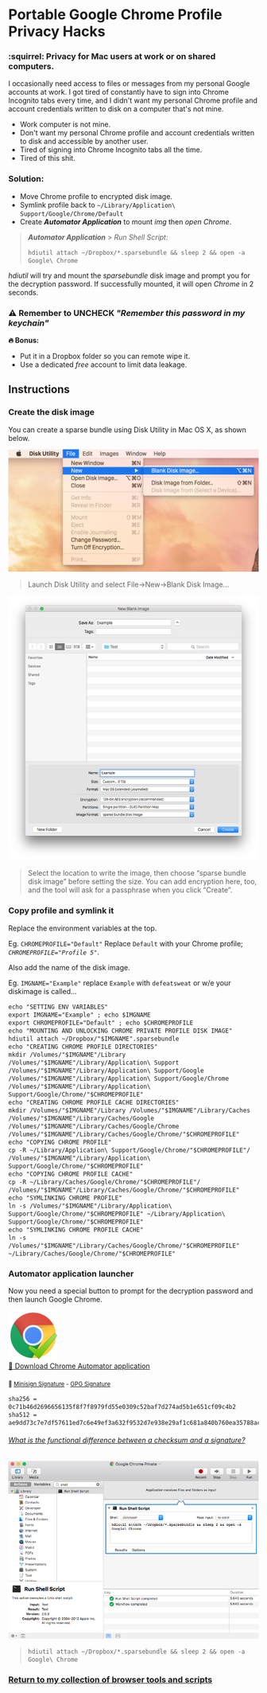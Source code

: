 # Portable Google Chrome Profile Privacy Hacks
### :squirrel: Privacy for Mac users at work or on shared computers.

I occasionally need access to files or messages from my personal Google accounts at work. I got tired of constantly have to sign into Chrome Incognito tabs every time, and I didn't want my personal Chrome profile and account credentials written to disk on a computer that's not mine.

* Work computer is not mine.
* Don't want my personal Chrome profile and account credentials written to disk and accessible by another user.
* Tired of signing into Chrome Incognito tabs all the time.
* Tired of this shit.

### Solution:

* Move Chrome profile to encrypted disk image.
* Symlink profile back to `~/Library/Application\ Support/Google/Chrome/Default`
* Create **_Automator Application_** to mount _img_ then _open Chrome_.

>**_Automator Application_** > _Run Shell Script:_
>```
>hdiutil attach ~/Dropbox/*.sparsebundle && sleep 2 && open -a Google\ Chrome
>```

_hdiutil_ will try and mount the _sparsebundle_ disk image and prompt you for the decryption password. If successfully mounted, it will open _Chrome_ in 2 seconds.

### **:warning: Remember to UNCHECK _"Remember this password in my keychain"_** 

**:fire: Bonus:**

* Put it in a Dropbox folder so you can remote wipe it.
* Use a dedicated _free_ account to limit data leakage.


## Instructions

### Create the disk image

You can create a sparse bundle using Disk Utility in Mac OS X, as shown below.

![](_img/disk_utility-new.png)

>Launch Disk Utility and select File->New->Blank Disk Image…

![](_img/disk_utility-create.png)
>Select the location to write the image, then choose “sparse bundle disk image” before setting the size. You can add encryption here, too, and the tool will ask for a passphrase when you click “Create”.

### Copy profile and symlink it

Replace the environment variables at the top. 

Eg. `CHROMEPROFILE="Default"` Replace `Default` with your Chrome profile; _`CHROMEPROFILE="Profile 5"`_.

Also add the name of the disk image.

Eg. `IMGNAME="Example"` replace `Example` with `defeatsweat` or w/e your diskimage is called...

```
echo "SETTING ENV VARIABLES"
export IMGNAME="Example" ; echo $IMGNAME
export CHROMEPROFILE="Default" ; echo $CHROMEPROFILE
echo "MOUNTING AND UNLOCKING CHROME PRIVATE PROFILE DISK IMAGE"
hdiutil attach ~/Dropbox/"$IMGNAME".sparsebundle
echo "CREATING CHROME PROFILE DIRECTORIES"
mkdir /Volumes/"$IMGNAME"/Library /Volumes/"$IMGNAME"/Library/Application\ Support /Volumes/"$IMGNAME"/Library/Application\ Support/Google /Volumes/"$IMGNAME"/Library/Application\ Support/Google/Chrome /Volumes/"$IMGNAME"/Library/Application\ Support/Google/Chrome/"$CHROMEPROFILE"
echo "CREATING CHROME PROFILE CACHE DIRECTORIES"
mkdir /Volumes/"$IMGNAME"/Library /Volumes/"$IMGNAME"/Library/Caches /Volumes/"$IMGNAME"/Library/Caches/Google /Volumes/"$IMGNAME"/Library/Caches/Google/Chrome /Volumes/"$IMGNAME"/Library/Caches/Google/Chrome/"$CHROMEPROFILE"
echo "COPYING CHROME PROFILE"
cp -R ~/Library/Application\ Support/Google/Chrome/"$CHROMEPROFILE"/ /Volumes/"$IMGNAME"/Library/Application\ Support/Google/Chrome/"$CHROMEPROFILE"
echo "COPYING CHROME PROFILE CACHE"
cp -R ~/Library/Caches/Google/Chrome/"$CHROMEPROFILE"/ /Volumes/"$IMGNAME"/Library/Caches/Google/Chrome/"$CHROMEPROFILE"
echo "SYMLINKING CHROME PROFILE"
ln -s /Volumes/"$IMGNAME"/Library/Application\ Support/Google/Chrome/"$CHROMEPROFILE" ~/Library/Application\ Support/Google/Chrome/"$CHROMEPROFILE"
echo "SYMLINKING CHROME PROFILE CACHE"
ln -s /Volumes/"$IMGNAME"/Library/Caches/Google/Chrome/"$CHROMEPROFILE" ~/Library/Caches/Google/Chrome/"$CHROMEPROFILE"
```

### Automator application launcher

Now you need a special button to prompt for the decryption password and then launch Google Chrome.

[<img src="_img/google-chrome-private-launcher.png" width="100px;"/><br />:floppy_disk: Download Chrome Automator application](https://github.com/reelsense/privacy-hacks/raw/master/Google%20Chrome%20Private.zip)<br />

<sub>:lock_with_ink_pen: [Minisign Signature](https://raw.githubusercontent.com/reelsense/privacy-hacks/master/Google%20Chrome%20Private.zip.minisig) - [GPG Signature](https://raw.githubusercontent.com/reelsense/privacy-hacks/master/Google%20Chrome%20Private.zip.sig)</sub>

```
sha256 = 0c71b46d2696656135f8f7f8979fd55e0309c52baf7d274ad5b1e651cf09c4b2
sha512 = ae9dd73c7e7df57611ed7c6e49ef3a632f9532d7e938e29af1c681a840b760ea35788ac21ae7d53016af7c5a920953f4870f803e18c10aad4693a366f73a9f9d
```
###### [What is the functional difference between a checksum and a signature?](http://mostvulnerable.com/#toc3)

![](_img/automator-create.png)

>```
>hdiutil attach ~/Dropbox/*.sparsebundle && sleep 2 && open -a Google\ Chrome
>```


### [Return to my collection of browser tools and scripts](https://github.com/reelsense/browser-scripts-tools)
